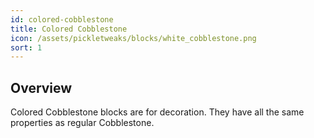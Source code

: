 ```yaml
---
id: colored-cobblestone
title: Colored Cobblestone
icon: /assets/pickletweaks/blocks/white_cobblestone.png
sort: 1
---
```


## Overview

Colored Cobblestone blocks are for decoration. They have all the same properties as regular Cobblestone.
